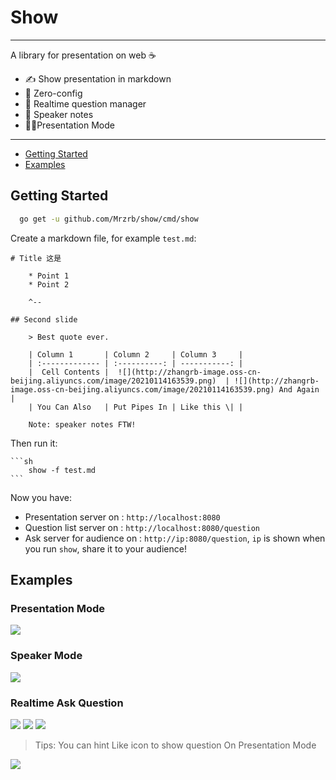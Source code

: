 # Show

---

A library for presentation on web ☕

- ✍ Show presentation in markdown
- 🤣 Zero-config
- 🙂 Realtime question manager
- 📔 Speaker notes
- 👩🏻Presentation Mode

---

- [Getting Started](#getting-started)
- [Examples](#example)



## Getting Started

```sh
  go get -u github.com/Mrzrb/show/cmd/show
```

Create a markdown file, for example `test.md`:

````mdx
# Title 这是

    * Point 1
    * Point 2

    ^--

## Second slide

    > Best quote ever.

    | Column 1       | Column 2     | Column 3     |
    | :------------- | :----------: | -----------: |
    |  Cell Contents |  ![](http://zhangrb-image.oss-cn-beijing.aliyuncs.com/image/20210114163539.png)  | ![](http://zhangrb-image.oss-cn-beijing.aliyuncs.com/image/20210114163539.png) And Again    |
    | You Can Also   | Put Pipes In | Like this \| |

    Note: speaker notes FTW!
````

Then run it:
    
    ```sh
        show -f test.md
    ```

Now you have:

- Presentation server on : `http://localhost:8080`
- Question list server on : `http://localhost:8080/question`
- Ask server for audience on : `http://ip:8080/question`, `ip` is shown when you run `show`, share it to your audience!


## Examples

### Presentation Mode

![](http://zhangrb-image.oss-cn-beijing.aliyuncs.com/image/20210116232943.png)

### Speaker Mode

![](http://zhangrb-image.oss-cn-beijing.aliyuncs.com/image/20210116233049.png)

### Realtime Ask Question

![](http://zhangrb-image.oss-cn-beijing.aliyuncs.com/image/20210116233307.png)
![](http://zhangrb-image.oss-cn-beijing.aliyuncs.com/image/20210116233240.png)
![](http://zhangrb-image.oss-cn-beijing.aliyuncs.com/image/20210116233323.png)

> Tips: You can hint Like icon to show question On Presentation Mode

![](http://zhangrb-image.oss-cn-beijing.aliyuncs.com/image/20210116233407.png)
